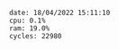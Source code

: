 

                date: 18/04/2022 15:11:10
                cpu: 0.1%
                ram: 19.0%
                cycles: 22980

                         